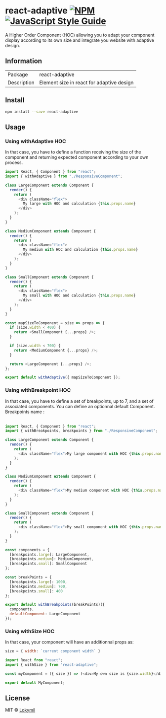 # react-adaptive [![NPM](https://img.shields.io/npm/v/react-adaptive.svg)](https://www.npmjs.com/package/react-adaptive) [![JavaScript Style Guide](https://img.shields.io/badge/code_style-standard-brightgreen.svg)](https://standardjs.com)

A Higher Order Component (HOC) allowing you to adapt your component display according to its own size and integrate you website with adaptive design.


## Information

<table>
<tr>
<td>Package</td><td>react-adaptive</td>
</tr>
<tr>
<td>Description</td>
<td>Element size in react for adaptive design</td>
</tr>
</table>

## Install
```bash
npm install --save react-adaptive
```


## Usage

### Using withAdaptive HOC

In that case, you have to define a function receiving the size of the component and returning expected component according to your own process.

```js
import React, { Component } from "react";
import { withAdaptive } from "./ResponsiveComponent";

class LargeComponent extends Component {
  render() {
    return (
      <div className="flex">
        My large with HOC and calculation {this.props.name}
      </div>
    );
  }
}

class MediumComponent extends Component {
  render() {
    return (
      <div className="flex">
        My medium with HOC and calculation {this.props.name}
      </div>
    );
  }
}

class SmallComponent extends Component {
  render() {
    return (
      <div className="flex">
        My small with HOC and calculation {this.props.name}
      </div>
    );
  }
}

const mapSizeToComponent = size => props => {
  if (size.width < 400) {
    return <SmallComponent {...props} />;
  }

  if (size.width < 700) {
    return <MediumComponent {...props} />;
  }

  return <LargeComponent {...props} />;
};

export default withAdaptive({ mapSizeToComponent });
```

### Using withBreakpoint HOC

In that case, you have to define a set of breakpoints, up to 7, and a set of associated components. You can define an optionnal default Component.  
Breakpoints name :
<table>
  <tr>
  </tr>
</table>

```js
import React, { Component } from "react";
import { withBreakpoints, breakpoints } from "./ResponsiveComponent";

class LargeComponent extends Component {
  render() {
    return (
      <div className="flex">My large component with HOC {this.props.name}</div>
    );
  }
}

class MediumComponent extends Component {
  render() {
    return (
      <div className="flex">My medium component with HOC {this.props.name}</div>
    );
  }
}

class SmallComponent extends Component {
  render() {
    return (
      <div className="flex">My small component with HOC {this.props.name}</div>
    );
  }
}

const components = {
  [breakpoints.large]: LargeComponent,
  [breakpoints.medium]: MediumComponent,
  [breakpoints.small]: SmallComponent
};

const breakPoints = {
  [breakpoints.large]: 1000,
  [breakpoints.medium]: 700,
  [breakpoints.small]: 400
};

export default withBreakpoints(breakPoints)({
  components,
  defaultComponent: LargeComponent
});
```

### Using withSize HOC

In that case, your component will have an additionnal props as: 
```js
size = { width: `current component width` }
```

```js
import React from "react";
import { withSize } from "react-adaptive";

const myComponent = ({ size }) => (<div>My own size is {size.width}</div>);

export default MyComponent;
```

## License

MIT © [Lokymil](https://github.com/Lokymil)
